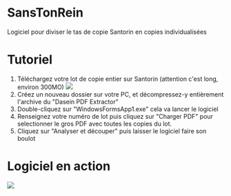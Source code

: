 # SansTonRein
Logiciel pour diviser le tas de copie Santorin en copies individualisées

# Tutoriel 


1. Téléchargez votre lot de copie entier sur Santorin (attention c'est long, environ 300MO) ![](https://i.imgur.com/OBIhanr.png)
2. Créez un nouveau dossier sur votre PC, et décompressez-y entièrement l'archive du "Dasein PDF Extractor" 
3. Double-cliquez sur "WindowsFormsApp1.exe" cela va lancer le logiciel
4. Renseignez votre numéro de lot puis cliquez sur "Charger PDF" pour selectionner le gros PDF avec toutes les copies du lot.
5. Cliquez sur "Analyser et découper" puis laisser le logiciel faire son boulot 


# Logiciel en action


![](https://i.imgur.com/y2irtMP.gif)
